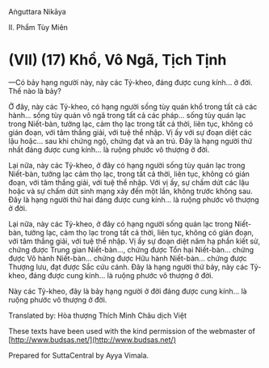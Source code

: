  

Aṅguttara Nikāya

II. Phẩm Tùy Miên

# (VII) (17) Khổ, Vô Ngã, Tịch Tịnh

—Có bảy hạng người này, này các Tỷ-kheo, đáng được cung kính... ở đời. Thế nào là bảy?

Ở đây, này các Tỷ-kheo, có hạng người sống tùy quán khổ trong tất cả các hành... sống tùy quán vô ngã trong tất cả các pháp... sống tùy quán lạc trong Niết-bàn, tưởng lạc, cảm thọ lạc trong tất cả thời, liên tục, không có gián đoạn, với tâm thắng giải, với tuệ thể nhập. Vị ấy với sự đoạn diệt các lậu hoặc... sau khi chứng ngộ, chứng đạt và an trú. Ðây là hạng người thứ nhất đáng được cung kính... là ruộng phước vô thượng ở đời.

Lại nữa, này các Tỷ-kheo, ở đây có hạng người sống tùy quán lạc trong Niết-bàn, tưởng lạc cảm thọ lạc, trong tất cả thời, liên tục, không có gián đoạn, với tâm thắng giải, với tuệ thể nhập. Với vị ấy, sự chấm dứt các lậu hoặc và sự chấm dứt sinh mạng xảy đến một lần, không trước không sau. Ðây là hạng người thứ hai đáng được cung kính... là ruộng phước vô thượng ở đời.

Lại nữa, này các Tỷ-kheo, ở đây có hạng người sống quán lạc trong Niết-bàn, tưởng lạc, cảm thọ lạc trong tất cả thời, liên tục, không có gián đoạn, với tâm thắng giải, với tuệ thể nhập. Vị ấy sự đoạn diệt năm hạ phần kiết sử, chứng được Trung gian Niết-bàn..., chứng được Tổn hại Niết-bàn... chứng được Vô hành Niết-bàn... chứng được Hữu hành Niết-bàn... chứng được Thượng lưu, đạt được Sắc cứu cánh. Ðây là hạng người thứ bảy, này các Tỷ-kheo, đáng được cung kính... là ruộng phước vô thượng ở đời.

Này các Tỷ-kheo, đây là bảy hạng người ở đời đáng được cung kính... là ruộng phước vô thượng ở đời.

Translated by: Hòa thượng Thích Minh Châu dịch Việt

These texts have been used with the kind permission of the webmaster of [http://www.budsas.net/](http://www.budsas.net/)

Prepared for SuttaCentral by Ayya Vimala.